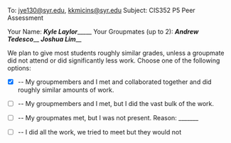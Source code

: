 To: jye130@syr.edu, kkmicins@syr.edu
Subject: CIS352 P5 Peer Assessment 

Your Name: ___Kyle Laylor________
Your Groupmates (up to 2): 
_______Andrew Tedesco_________
_______Joshua Lim_________

We plan to give most students roughly similar grades, unless a
groupmate did not attend or did significantly less work. Choose one of
the following options:

- [X] -- My groupmembers and I met and collaborated together and did
  roughly similar amounts of work.

- [ ] -- My groupmembers and I met, but I did the vast bulk of the
  work.

- [ ] -- My groupmates met, but I was not present. 
Reason: _______

- [ ] -- I did all the work, we tried to meet but they would not


